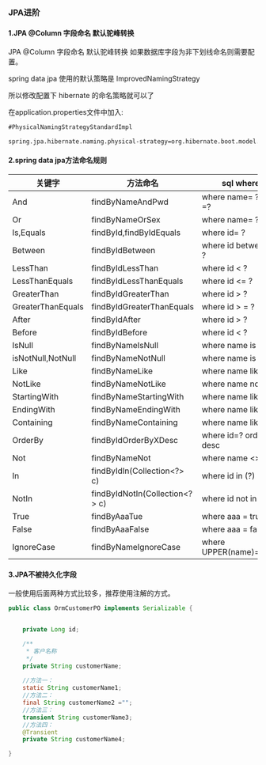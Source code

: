 ### JPA进阶



#### 1.JPA @Column 字段命名 默认驼峰转换

JPA @Column 字段命名 默认驼峰转换  如果数据库字段为非下划线命名则需要配置。

spring data jpa 使用的默认策略是 ImprovedNamingStrategy

所以修改配置下 hibernate 的命名策略就可以了

在application.properties文件中加入:

```xml
#PhysicalNamingStrategyStandardImpl

spring.jpa.hibernate.naming.physical-strategy=org.hibernate.boot.model.naming.PhysicalNamingStrategyStandardImpl
```



#### 2.spring data jpa方法命名规则

| 关键字            | 方法命名                       | sql where字句              |
| ----------------- | ------------------------------ | -------------------------- |
| And               | findByNameAndPwd               | where name= ? and pwd =?   |
| Or                | findByNameOrSex                | where name= ? or sex=?     |
| Is,Equals         | findById,findByIdEquals        | where id= ?                |
| Between           | findByIdBetween                | where id between ? and ?   |
| LessThan          | findByIdLessThan               | where id < ?               |
| LessThanEquals    | findByIdLessThanEquals         | where id <= ?              |
| GreaterThan       | findByIdGreaterThan            | where id > ?               |
| GreaterThanEquals | findByIdGreaterThanEquals      | where id > = ?             |
| After             | findByIdAfter                  | where id > ?               |
| Before            | findByIdBefore                 | where id < ?               |
| IsNull            | findByNameIsNull               | where name is null         |
| isNotNull,NotNull | findByNameNotNull              | where name is not null     |
| Like              | findByNameLike                 | where name like ?          |
| NotLike           | findByNameNotLike              | where name not like ?      |
| StartingWith      | findByNameStartingWith         | where name like '?%'       |
| EndingWith        | findByNameEndingWith           | where name like '%?'       |
| Containing        | findByNameContaining           | where name like '%?%'      |
| OrderBy           | findByIdOrderByXDesc           | where id=? order by x desc |
| Not               | findByNameNot                  | where name <> ?            |
| In                | findByIdIn(Collection<?> c)    | where id in (?)            |
| NotIn             | findByIdNotIn(Collection<?> c) | where id not  in (?)       |
| True              | findByAaaTue                   | where aaa = true           |
| False             | findByAaaFalse                 | where aaa = false          |
| IgnoreCase        | findByNameIgnoreCase           | where UPPER(name)=UPPER(?) |

#### 3.JPA不被持久化字段

 一般使用后面两种方式比较多，推荐使用注解的方式。 

```java
public class OrmCustomerPO implements Serializable {


	private Long id;

	/**
	 * 客户名称
	 */
	private String customerName;
    
	//方法一：
	static String customerName1;
	//方法二：
	final String customerName2 ="";
	//方法三：
	transient String customerName3;
	//方法四：
	@Transient
	private String customerName4;

}
```

